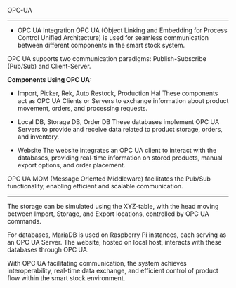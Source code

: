 



OPC-UA




---


* OPC UA Integration
OPC UA (Object Linking and Embedding for Process Control Unified Architecture) is used for seamless communication between different components in the smart stock system.


OPC UA supports two communication paradigms: Publish-Subscribe (Pub/Sub) and Client-Server.


**Components Using OPC UA:**

+ Import, Picker, Rek, Auto Restock, Production Hal
These components act as OPC UA Clients or Servers to exchange information about product movement, orders, and processing requests.

+ Local DB, Storage DB, Order DB
These databases implement OPC UA Servers to provide and receive data related to product storage, orders, and inventory.

+ Website
The website integrates an OPC UA client to interact with the databases, providing real-time information on stored products, manual export options, and order placement.


OPC UA MOM (Message Oriented Middleware) facilitates the Pub/Sub functionality, enabling efficient and scalable communication.





---


The storage can be simulated using the XYZ-table, with the head moving between Import, Storage, and Export locations, controlled by OPC UA commands.


For databases, MariaDB is used on Raspberry Pi instances, each serving as an OPC UA Server. The website, hosted on local host, interacts with these databases through OPC UA.


With OPC UA facilitating communication, the system achieves interoperability, real-time data exchange, and efficient control of product flow within the smart stock environment.




